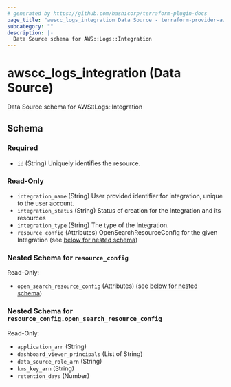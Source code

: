 ```yaml
---
# generated by https://github.com/hashicorp/terraform-plugin-docs
page_title: "awscc_logs_integration Data Source - terraform-provider-awscc"
subcategory: ""
description: |-
  Data Source schema for AWS::Logs::Integration
---
```


# awscc_logs_integration (Data Source)

Data Source schema for AWS::Logs::Integration



<!-- schema generated by tfplugindocs -->
## Schema

### Required

- `id` (String) Uniquely identifies the resource.

### Read-Only

- `integration_name` (String) User provided identifier for integration, unique to the user account.
- `integration_status` (String) Status of creation for the Integration and its resources
- `integration_type` (String) The type of the Integration.
- `resource_config` (Attributes) OpenSearchResourceConfig for the given Integration (see [below for nested schema](#nestedatt--resource_config))

<a id="nestedatt--resource_config"></a>
### Nested Schema for `resource_config`

Read-Only:

- `open_search_resource_config` (Attributes) (see [below for nested schema](#nestedatt--resource_config--open_search_resource_config))

<a id="nestedatt--resource_config--open_search_resource_config"></a>
### Nested Schema for `resource_config.open_search_resource_config`

Read-Only:

- `application_arn` (String)
- `dashboard_viewer_principals` (List of String)
- `data_source_role_arn` (String)
- `kms_key_arn` (String)
- `retention_days` (Number)
